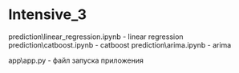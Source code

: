 # Intensive_3

prediction\linear_regression.ipynb - linear regression
prediction\catboost.ipynb - catboost
prediction\arima.ipynb - arima

app\app.py - файл запуска приложения